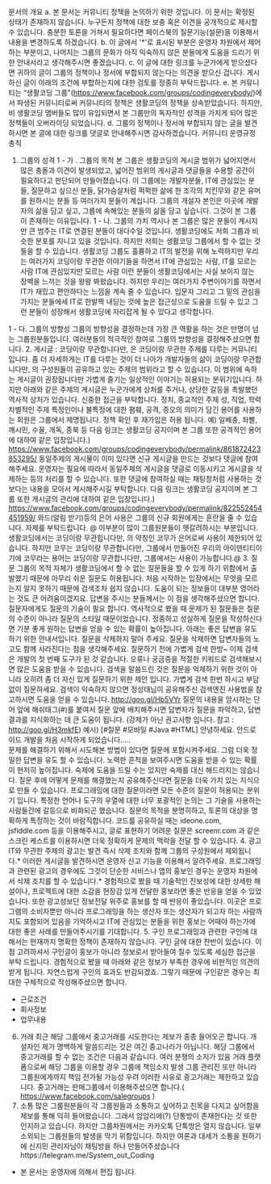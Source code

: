 문서의 개요
a. 본 문서는 커뮤니티 정책을 논의하기 위한 것입니다. 이 문서는 확정된 상태가 존재하지 않습니다. 누구든지 정책에 대한 보충 혹은 이견을 공개적으로 제시할 수 있습니다. 충분한 토론을 거쳐서 필요하다면 페이스북의 질문기능(설문)을 이용해서 내용을 변경하도록 하겠습니다.
b. 이 글에서 '*'로 표시된 부분은 운영자 차원에서 제어하는 부분이고, 나머지는 그룹의 문화가 아직 익숙하지 않은 분들에게 도움을 드리기 위한 안내서라고 생각해주시면 좋겠습니다. 
c. 이 글에 대한 링크를 누군가에게 받으셨다면 귀하의 글이 그룹의 정책이나 정서에 부합되지 않는다는 의견을 받으신 겁니다. 게시하신 글이 아래의 조건에 부합하는지에 대한 검토를 정중히 부탁드립니다.
e. 본 커뮤니티는 “생활코딩 그룹"(https://www.facebook.com/groups/codingeverybody/)에서 파생된 커뮤니티로써 커뮤니티의 정책은 생활코딩의 정책을 상속받았습니다. 하지만,  비 생활코딩 맴버들도 많이 유입되면서 본 그룹만의 독자적인 성격을 가지게 되어 많은 정책들이 오버라이딩 되었습니다.
d. 그룹의 정책이나 정서에 부합되지 않는 글을 발견하시면 본 글에 대한 링크를 댓글로 안내해주시면 감사하겠습니다.
커뮤니티 운영규정 총칙
1. 그룹의 성격
 1 - 가 . 그룹의 목적
    본 그룹은 생활코딩의 게시글 범위가 넓어지면서 많은 충돌과 이견이 발생되었고,  넓어진 범위의 게시글과 댓글들을 수용할 공간이 필요하다고 판단되어 만들어졌습니다. 이 그룹에는 개발자분들, IT에 관심있는 분들, 질문하고 싶으신 분들, 닭가슴살처럼 퍽퍽한 삶에 한 조각의 치킨무와 같은 유머를 원하시는 분들 등 여러가지 분들이 계십니다. 그룹의 개설자 본인은 이곳에 개발자의 삶을 담고 싶고, 그룹에 속해있는 분들의 삶을 담고 싶습니다.  그것이 본 그룹이 존재하는 이유입니다.
  1 - 나. 그룹의 가치
 역시나 본 그룹은 많은 분들이 계시지만 큰 범주는 IT로 연결된 분들이 대다수일 것입니다. 생활코딩에도 저희 그룹과 비슷한 분포를 지니고 있을 것입니다. 하지만 저희는 생활코딩 그룹에서 할 수 없는 것들을 할 수 있습니다. 생활코딩 그룹도 훌륭하고 IT의 발전을 위해 노력하지만 우리는 여러가지 코딩이랑 무관한 이야기들을 하면서 IT에 관심있는 사람, IT를 모르는 사람 IT에 관심있지만 모르는 사람 이런 분들이 생활코딩에서는 사실 보이지 않는 장벽을 느끼는 것을 왕왕 봐왔습니다. 하지만 우리는 여러가지 주변이야기를 하면서 IT가 재밌고 편안하다는 느낌을 계속 줄 수 있습니다. 입문자 그리고 그 밑의 관심을 가지는 분들에세 IT로 한발짝 내딛는 것에 높은 접근성으로 도움을 드릴 수 있고 그런 분들이 성장해서 생활코딩에 자리잡게 될 수 있다고 생각합니다. 

 1 - 다. 그룹의 방향성 
 그룹의 방향성을 결정하는데 가장 큰 역활을 하는 것은 만명이 넘는 그룹원분들입니다. 여러분들의 적극적인 참여로 그룹의 방향성을 결정해주셨으면 합니다.
2. 게시글 :
 코딩이랑 무관합니다만, 은 코딩이랑 무관한 주제를 다루는 커뮤니티입니다. 좀 더 자세하게는 IT를 다루는 것이 더 나아가 개발자들의 삶이 코딩이랑 무관합니다만, 의 구성원들이 공유하고 있는 주제의 범위라고 할 수 있습니다. 이 범위에 속하는 게시글이 권장됩니다만 가볍게 즐기는 일상적인 이야기는 허용되는 분위기입니다. 하지만 아래와 같은 주제의 게시글은 누군가에게 상처를 주거나, 상당한 갈등을 촉발했던 역사적 상처가 있습니다. 신중한 접근을 부탁합니다.
정치, 종교적인 주제
성, 직업, 학력 차별적인 주제
특정인이나 불특정에 대한 폄훼, 공격, 증오의 의미가 담긴 용어를 사용하는 회원은 그룹에서 제명됩니다. 정책 확인 후 재가입은 허용 됩니다.  예) 일베충, 좌빨, 깨시민, 수꼴, 개독, 종북 등 다음 링크는 생활코딩 공지이며 본 그룹 또한 공격적인 용어에 대하여 같은 입장입니다.) https://www.facebook.com/groups/codingeverybody/permalink/861872423853295/  동일주제의 게시물이 이미 있다면 신규 게시글을 만드는 것보다 댓글에 참여해주세요. 운영자는 필요에 따라서 동일주제의 게시글을 댓글로 이동시키고 게시글을 삭제하는 등의 처리를 할 수 있습니다. 또한 댓글에 참여하실 때는 채팅창처럼 사용하는 것보다는 내용을 모아서 게시해주시길 부탁합니다.  다음 링크는 생활코딩 공지이며 본 그룹 또한 게시글의 관리에 대하여 같은 입장입니다.) https://www.facebook.com/groups/codingeverybody/permalink/822552454451959/
와드(알림 받기)등의 은어 사용은 그룹의 신규 회원에게는 혼란을 줄 수 있습니다. 자제를 부탁드립니다. 
   @ 이부분이 많이 그룹원분들이 헷갈려하시는 부분입니다.  생활코딩에서는 코딩이랑 무관힙니다만, 의 약칭인 코무가 은어로써 사용이 제한되어 있습니다. 하지만 코무는 코딩이랑 무관합니다만, 그룹에서 만들어진 우리의 아이덴티티이기에 코무라는 용어는 코딩이랑 무관합니다만, 그룹에서는 사용이 가능합니다.@
3. 질문
 그룹의 목적 자체가 생활코딩에서 할 수 없는 질문들을 할 수 있게 하기 위함에서 출발했기 때문에 아무리 쉬운 질문도 허용됩니다. 처음 시작하는 입장에서는 무엇을 모르는지 알지 못하기 때문에 검색조차 쉽지 않습니다. 도움이 되는 정보들이 대부분 영어라는 것도 큰 어려움이겠지요. 답변을 주시는 분들께서는 이 점을 생각해주셨으면 합니다.질문자에게도 질문의 기술이 필요 합니다. 역사적으로 봤을 때 문제가 된 질문들은 질문의 수준이 아니라 질문의 스타일 때문이었습니다. 정중하고 성실하게 질문을 작성하신다면 기분 좋게 원하는 답변을 얻을 수 있는 확률이 높아집니다. 아래는 좋은 답변을 유도하기 위한 안내서입니다. 
질문을 삭제하지 말아 주세요. 질문을 삭제하면 답변자들의 노고도 함께 사라진다는 점을 생각해주세요.
질문하기 전에 가볍게 검색 한방~ 이제 검색은 개발의 첫 번째 도구가 된 것 같습니다. 오류나 궁금증을 적절한 키워드로 검색해보시면 많은 도움을 받을 수 있습니다. 검색을 말씀드린 것은 질문을 억제하기 위한 것이 아니라 오히려 좀 더 자신 있게 질문하기 위한 제안 입니다. 가볍게 검색 한번 하시고 부담 없이 질문하세요. 검색이 익숙하지 않으면 정성태님이 공유해주신 검색엔진 사용법을 참고하시면 도움을 얻을 수 있습니다. http://goo.gl/Hb5VYr
질문의 내용을 암시하는 단어 앞에 해쉬태그(#)를 붙여서 질문 앞에 배치해주시면 답변자가 질문을 파악하고, 답변 결과를 지식화하는 데 큰 도움이 됩니다. (강제가 아닌 권고사항 입니다. 참고 : http://goo.gl/H3mkfE) 예시) [#질문 #모바일 #Java #HTML] 안녕하세요. 안드로이드 개발을 처음 시작하게 되었습니다.....  
문제를 해결하기 위해서 시도해본 방법이 있다면 질문에 포함시켜주세요. 그럼 더욱 정밀한 답변을 유도 할 수 있습니다. 노력한 흔적을 보여주시면 도움을 받을 수 있는 확률이 현저히 높아집니다. 
숙제에 도움을 드릴 수는 있지만 숙제를 대신 해드리지는 않습니다.
질문 후에 어떻게 문제를 해결했는지 공유해주신다면 질문을 더욱 가치 있는 지식으로 만들 수 있습니다.
프로그래밍에 대한 질문이라면 모든 수준의 질문이 허용되는 분위기 입니다.
특정한 언어나 도구의 우열에 대한 너무 포괄적인 논의는 그 기술을 사용하는 사람들간에 갈등으로 비화되곤 했습니다. 질문의 목적을 분명히하고, 토론의 대상을 명확하게 특정하는 것이 바람직합니다. 
코드를 공유하실 때는 ideone.com, jsfiddle.com 등을 이용해주시고, 글로 표현하기 어려운 질문은 screenr.com 과 같은 스크린 케스트를 이용하시면 더욱 정확하게 문제의 맥락을 전달 할 수 있습니다. 
4. 광고
 IT와 무관한 주제의 광고는 발견 즉시 삭제 조치와 함께 그룹의 구성원에서 제외됩니다.* 이러한 게시글을 발견하시면 운영자 신고 기능을 이용해서 알려주세요. 프로그래밍과 관련된 광고의 경우에도 그것이 단순한 서비스나 앱의 홍보인 경우는 운영자 차원에서 삭제 조치를 할 수 있습니다.* 경험적으로 봤을 때 기술적인 진보성에 대한 상세한 해설이나, 프로젝트에 대한 소감을 현장감 있게 전달한 홍보라면 좋은 반응을 얻을 수 있었습니다. 또한 광고성보단 정보전달 위주로 홍보를 할 때 반응이 좋았습니다. 이곳은 프로그램의 소비자뿐만 아니라 프로그래밍을 하는 생산자 또는 생산자가 되고자 하는 사람까지도 포함되어 있음을 기억하시고 IT에 관심있는 분들을 위한 홍보는 어때야 하는가에 대한 좋은 사례를 만들어주시기를 기대합니다.
5. 구인
 프로그래밍과 관련한 구인에 대해서는 현재까지 명확한 정책이 존재하지 않습니다. 구인 글에 대한 찬반이 있습니다. 이점 고려하셔서 구인글이 홍보가 아니라 정보로서 받아들여 질수 있도록 세심한 접근을 부탁 드립니다. 경험적으로 봤을 때 아래와 같은 정보가 부족한 경우에 비판적인 의견의 받게 됩니다. 자연스럽게 구인의 효과도 반감되겠죠.  그렇기 때문에 구인같은 경우는 최대한 구체적으로 작성해주셨으면 합니다.
- 근로조건
- 회사정보
- 업무내용
6. 거래
최근 해당 그룹에서 중고거래를 시도한다는 제보가 종종 들어오곤 합니다. 개설자인 제가 명백하게 말씀드리는 것은 여긴 중고나라가 아닙니다. 해당 그룹에서 중고거래를 할 수 없는 조건은 다음과 같습니다.
여러 분쟁의 소지가 있음
거래 플랫폼으로써 해당 그룹을 이용할 경우 그룹에 책임소지 발생
그룹 관리진 또만 아니라 그룹원에게까지 책임 전가될 가능성 우려
이러한 사유로 중고거래는 제한하고 있습니다. 중고거래는 판매그룹에서 이용해주셨으면 합니다.( https://www.facebook.com/salegroups )
7. 소통
많은 그룹원분들이 각 그룹원들과 소통하고 싶어하고 친목을 다지고 싶어함을 제보를 통해 익히 들어왔습니다. 그래서 암암리에(?) 단통방이 존재한다는 것 또한 인지하고 있습니다. 하지만 그룹차원에서는 카카오톡 단톡방은 열지 않습니다. 일부 소외되는 그룹원들의 발생을 막기 위함입니다. 하지만 여론과 대세가 소통을 원하기에 신지민 관리자님이 채팅방을 하나 만들어주셨습니다https://telegram.me/System_out_Coding
* 본 문서는 운영자에 의해서 편집 됩니다. 